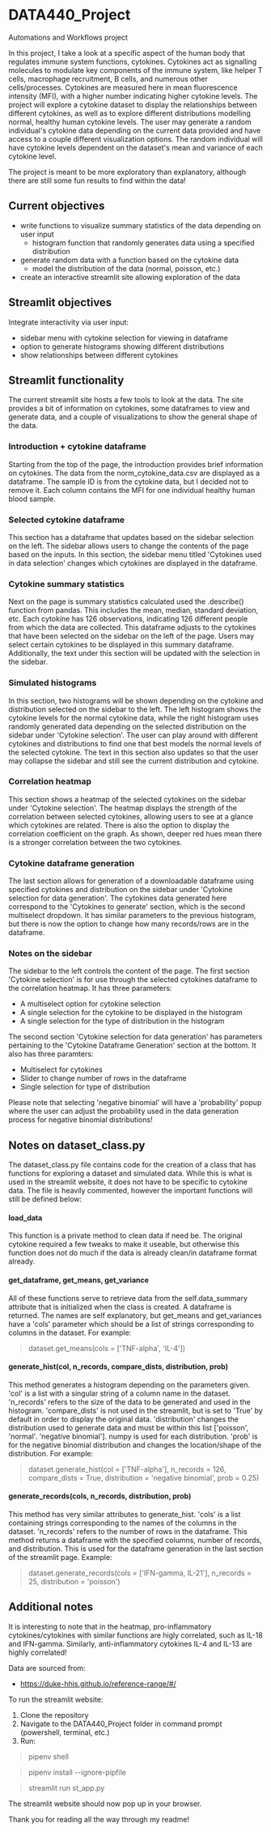 # DATA440_Project
Automations and Workflows project

In this project, I take a look at a specific aspect of the human body that regulates immune system functions, cytokines. Cytokines act as signalling molecules to modulate key components of the immune system, like helper T cells, macrophage recruitment, B cells, and numerous other cells/processes. Cytokines are measured here in mean fluorescence intensity (MFI), with a higher number indicating higher cytokine levels. The project will explore a cytokine dataset to display the relationships between different cytokines, as well as to explore different distributions modelling normal, healthy human cytokine levels. The user may generate a random individual's cytokine data depending on the current data provided and have access to a couple different visualization options. The random individual will have cytokine levels dependent on the dataset's mean and variance of each cytokine level.

The project is meant to be more exploratory than explanatory, although there are still some fun results to find within the data!

Current objectives
---
- write functions to visualize summary statistics of the data depending on user input
  - histogram function that randomly generates data using a specified distribution
- generate random data with a function based on the cytokine data
  - model the distribution of the data (normal, poisson, etc.)
- create an interactive streamlit site allowing exploration of the data

Streamlit objectives
---
Integrate interactivity via user input:
- sidebar menu with cytokine selection for viewing in dataframe
- option to generate histograms showing different distributions
- show relationships between different cytokines

Streamlit functionality
---
The current streamlit site hosts a few tools to look at the data. 
The site provides a bit of information on cytokines, some dataframes to view and generate data, 
and a couple of visualizations to show the general shape of the data.

### Introduction + cytokine dataframe
Starting from the top of the page, the introduction provides brief information on cytokines. 
The data from the norm_cytokine_data.csv are displayed as a dataframe. The sample ID is from the cytokine data,
but I decided not to remove it. Each column contains the MFI for one individual healthy human blood sample.

### Selected cytokine dataframe
This section has a dataframe that updates based on the sidebar selection on the left. The sidebar allows
users to change the contents of the page based on the inputs. In this section, the sidebar menu titled
'Cytokines used in data selection' changes which cytokines are displayed in the dataframe.

### Cytokine summary statistics
Next on the page is summary statistics calculated used the .describe() function from pandas. 
This includes the mean, median, standard deviation, etc.
Each cytokine has 126 observations, indicating 126 different people from which the data are collected.
This dataframe adjusts to the cytokines that have been selected on the sidebar on the left of the page. 
Users may select certain cytokines to be displayed in this summary dataframe. Additionally, the text under this section
will be updated with the selection in the sidebar.

### Simulated histograms
In this section, two histograms will be shown depending on the cytokine and distribution selected on the sidebar to the left. 
The left histogram shows the cytokine levels for the normal cytokine data, while the right histogram uses randomly generated data
depending on the selected distribution on the sidebar under 'Cytokine selection'. The user can play around with different cytokines and 
distributions to find one that best models the normal levels of the selected cytokine. The text in this section also updates so that
the user may collapse the sidebar and still see the current distribution and cytokine.

### Correlation heatmap
This section shows a heatmap of the selected cytokines on the sidebar under 'Cytokine selection'. The heatmap displays
the strength of the correlation between selected cytokines, allowing users to see at a glance which cytokines are related.
There is also the option to display the correlation coefficient on the graph. As shown, deeper red hues mean there is a stronger correlation
between the two cytokines. 

### Cytokine dataframe generation
The last section allows for generation of a downloadable dataframe using specified cytokines and distribution on the sidebar under 
'Cytokine selection for data generation'. The cytokines data generated here correspond to the 'Cytokines to generate' section, which is the second 
multiselect dropdown. It has similar parameters to the previous histogram, but there is now the option to change how many 
records/rows are in the dataframe. 

### Notes on the sidebar
The sidebar to the left controls the content of the page. The first section 'Cytokine selection' is for use through the selected cytokines dataframe to 
the correlation heatmap. It has three parameters:
- A multiselect option for cytokine selection
- A single selection for the cytokine to be displayed in the histogram
- A single selection for the type of distribution in the histogram

The second section 'Cytokine selection for data generation' has parameters pertaining to the 'Cytokine Dataframe Generation' section at the bottom.
It also has three paramters:
- Multiselect for cytokines
- Slider to change number of rows in the dataframe
- Single selection for type of distribution

Please note that selecting 'negative binomial' will have a 'probability' popup where the user can adjust the probability used
in the data generation process for negative binomial distributions!

Notes on dataset_class.py
---
The dataset_class.py file contains code for the creation of a class that has functions
for exploring a dataset and simulated data. While this is what is used in the streamlit website, it does not have to be specific to cytokine data. The file is heavily commented, however the important functions will still be defined below:

#### load_data
This function is a private method to clean data if need be. The original cytokine required a few tweaks to make it useable, but otherwise this function does not do much if the data is already clean/in dataframe format already.

#### get_dataframe, get_means, get_variance
All of these functions serve to retrieve data from the self.data_summary attribute that is initialized when the class is created. A dataframe is returned. The names are self explanatory, but get_means and get_variances have a 'cols' parameter which should be a list of strings corresponding to columns in the dataset. For example:
> dataset.get_means(cols = ['TNF-alpha', 'IL-4'])

#### generate_hist(col, n_records, compare_dists, distribution, prob)
This method generates a histogram depending on the parameters given. 'col' is a list with a singular string of a column name in the dataset. 'n_records' refers to the size of the data to be generated and used in the histogram. 'compare_dists' is not used in the streamlit, but is set to 'True' by default in order to display the original data. 'distribution' changes the distribution used to generate data and must be within this list ['poisson', 'normal'. 'negative binomial']. numpy is used for each distribution. 'prob' is for the negative binomial distribution and changes the location/shape of the distribution. For example:
> dataset.generate_hist(col = ['TNF-alpha'], n_records = 126, compare_dists = True, distribution = 'negative binomial', prob = 0.25)

#### generate_records(cols, n_records, distribution, prob)
This method has very similar attributes to generate_hist. 'cols' is a list containing strings corresponding to the names of the columns in the dataset. 'n_records' refers to the number of rows in the dataframe. This method returns a dataframe with the specified columns, number of records, and distribution. This is used for the dataframe generation in the last section of the streamlit page. Example:
> dataset.generate_records(cols = ['IFN-gamma, IL-21'], n_records = 25, distribution = 'poisson')
                    

Additional notes
---

It is interesting to note that in the heatmap, pro-inflammatory cytokines/cytokines with similar functions are higly correlated, such as IL-18 and IFN-gamma. Similarly, anti-inflammatory cytokines IL-4 and IL-13 are highly correlated!

Data are sourced from:
- https://duke-hhis.github.io/reference-range/#/

To run the streamlit website:
1. Clone the repository
2. Navigate to the DATA440_Project folder in command prompt (powershell, terminal, etc.)
3. Run:
> pipenv shell

> pipenv install --ignore-pipfile

> streamlit run st_app.py

The streamlit website should now pop up in your browser.

Thank you for reading all the way through my readme!
